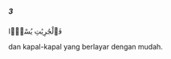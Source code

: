 ##### 3

<span class="ayah">فَٱلْجَٰرِيَٰتِ يُسْرًۭا</span>

<span class="ayah_translation">dan kapal-kapal yang berlayar dengan mudah.</span>
